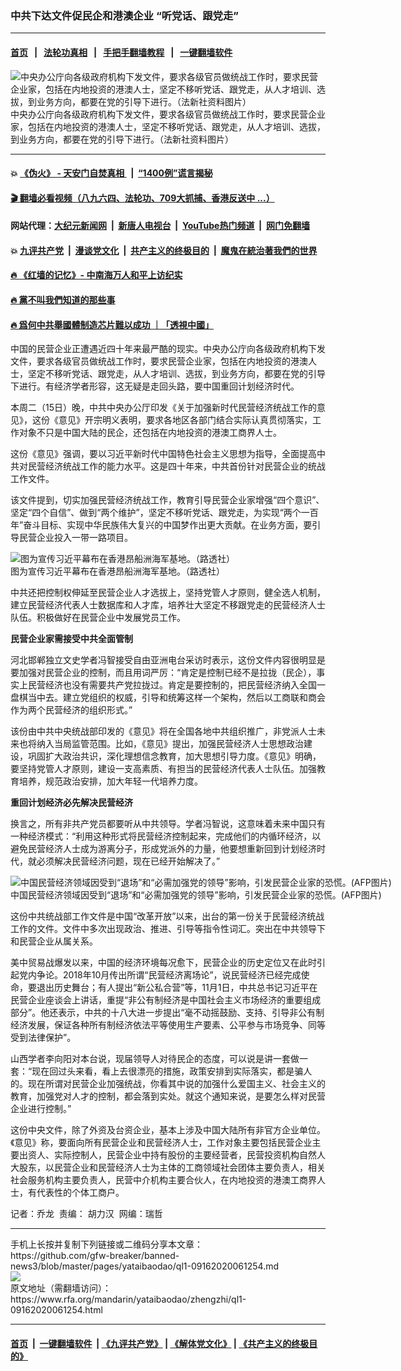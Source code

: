 ### 中共下达文件促民企和港澳企业 “听党话、跟党走”
------------------------

#### [首页](https://github.com/gfw-breaker/banned-news3/blob/master/README.md) &nbsp;&nbsp;|&nbsp;&nbsp; [法轮功真相](https://github.com/begood0513/basic/blob/master/README.md)  &nbsp;&nbsp;|&nbsp;&nbsp; [手把手翻墙教程](https://github.com/gfw-breaker/guides/wiki)  &nbsp;&nbsp;|&nbsp;&nbsp; [一键翻墙软件](https://github.com/gfw-breaker/nogfw/blob/master/README.md)  



<div id="headerimg">
 <img alt="中央办公庁向各级政府机构下发文件，要求各级官员做统战工作时，要求民营企业家，包括在内地投资的港澳人士，坚定不移听党话、跟党走，从人才培训、选拔，到业务方向，都要在党的引导下进行。（法新社资料图片）" src="https://www.rfa.org/mandarin/yataibaodao/zhengzhi/ql1-09162020061254.html/000_1U88YB.jpg/@@images/9de3d4ab-7261-45cb-b913-c04780484124.jpeg" title="中央办公庁向各级政府机构下发文件，要求各级官员做统战工作时，要求民营企业家，包括在内地投资的港澳人士，坚定不移听党话、跟党走，从人才培训、选拔，到业务方向，都要在党的引导下进行。（法新社资料图片）"/>
 <div id="headerimgcontents">
  <div id="headerimgcaption">
   <span>
    中央办公庁向各级政府机构下发文件，要求各级官员做统战工作时，要求民营企业家，包括在内地投资的港澳人士，坚定不移听党话、跟党走，从人才培训、选拔，到业务方向，都要在党的引导下进行。（法新社资料图片）
   </span>
   <!-- zoomattribute -->
  </div>
  <!-- headerimgcaption -->
 </div>
 <!-- headerimagecontents -->
</div>

<hr/>


#### 💥 [《伪火》 - 天安门自焚真相 ](http://158.247.195.190:10000/videos/blog/weihuo.html)&nbsp; |&nbsp; [“1400例”谎言揭秘  ](http://158.247.195.190:10000/videos/blog/jiexi1400.html)

#### [ 🎬  翻墙必看视频（八九六四、法轮功、709大抓捕、香港反送中 ...）](https://github.com/gfw-breaker/links/blob/master/banned.md)

#### 网站代理：[大纪元新闻网](http://158.247.195.190:10080/gb/) &nbsp;|&nbsp; [新唐人电视台](http://158.247.195.190:8808/gb/)  &nbsp;|&nbsp; [YouTube热门频道](http://158.247.195.190/youtube.html) &nbsp;|&nbsp; [网门免翻墙](http://158.247.195.190:11000/show.aspx?name=ogHome)

#### 💥 [九评共产党](http://158.247.195.190:10000/videos/res/jiuping/)&nbsp; |&nbsp; [漫谈党文化](http://158.247.195.190:10000/videos/res/mtdwh/)&nbsp; |&nbsp; [共产主义的终极目的](http://158.247.195.190:10000/videos/res/zjmd/)&nbsp; |&nbsp; [魔鬼在統治著我們的世界](http://158.247.195.190:10000/videos/res/TheSpecter/)  

#### [ 🔥  《红墙的记忆》- 中南海万人和平上访纪实](http://158.247.195.190:10000/videos/news/../legend/index.html)

#### [ 🔥  黨不叫我們知道的那些事](http://158.247.195.190:10000/videos/news/truth02.html)

#### [ 🔥  爲何中共舉國體制造芯片難以成功 ｜「透視中國」](http://158.247.195.190:10000/videos/news/don03.html)

<div id="storytext">
 <div>
  <div class="slot_header">
  </div>
 </div>
 <p>
 </p>
 <p>
 </p>
 <p>
  中国的民营企业正遭遇近四十年来最严酷的现实。中央办公庁向各级政府机构下发文件，要求各级官员做统战工作时，要求民营企业家，包括在内地投资的港澳人士，坚定不移听党话、跟党走，从人才培训、选拔，到业务方向，都要在党的引导下进行。有经济学者形容，这无疑是走回头路，要中国重回计划经济时代。
 </p>
 <p>
  本周二（15日）晚，中共中央办公厅印发《关于加强新时代民营经济统战工作的意见》，这份《意见》开宗明义表明，要求各地区各部门结合实际认真贯彻落实，工作对象不只是中国大陆的民企，还包括在内地投资的港澳工商界人士。
 </p>
 <p>
 </p>
 <p>
 </p>
 <p>
  这份《意见》强调，要以习近平新时代中国特色社会主义思想为指导，全面提高中共对民营经济统战工作的能力水平。这是四十年来，中共首份针对民营企业的统战工作文件。
 </p>
 <p>
  该文件提到，切实加强民营经济统战工作，教育引导民营企业家增强“四个意识”、坚定“四个自信”、做到“两个维护”，坚定不移听党话、跟党走，为实现“两个一百年”奋斗目标、实现中华民族伟大复兴的中国梦作出更大贡献。在业务方面，要引导民营企业投入一带一路项目。
 </p>
 <p>
 </p>
 <p>
  <div class="image-inline captioned" style="width:1500px;">
   <div style="width:1500px;">
    <img alt="图为宣传习近平幕布在香港昂船洲海军基地。（路透社）" src="https://www.rfa.org/mandarin/yataibaodao/zhengzhi/ql1-09162020061254.html/2020-03-18T052837Z_611108206_RC25MF9H1KBB_RTRMADP_3_HONGKONG-PROTESTS-MILITARY.jpg" title="图为宣传习近平幕布在香港昂船洲海军基地。（路透社）"/>
   </div>
   <div class="image-caption">
    <span style="width:1500px;">
     图为宣传习近平幕布在香港昂船洲海军基地。（路透社）
    </span>
    <span class="copyright">
    </span>
   </div>
  </div>
 </p>
 <p>
  中共还把控制权伸延至民营企业人才选拔上，坚持党管人才原则，健全选人机制，建立民营经济代表人士数据库和人才库，培养壮大坚定不移跟党走的民营经济人士队伍。积极做好在民营企业中发展党员工作。
 </p>
 <p>
  <b>
   民营企业家需接受中共全面管制
  </b>
 </p>
 <p>
  河北邯郸独立文史学者冯智接受自由亚洲电台采访时表示，这份文件内容很明显是要加强对民营企业的控制，而且用词严厉：“肯定是控制已经不是拉拢（民企），事实上民营经济也没有需要共产党拉拢过。肯定是要控制的，把民营经济纳入全国一盘棋当中去。建立党组织的权威，引导和统筹这样一个架构，然后以工商联和商会作为两个民营经济的组织形式。”
 </p>
 <p>
  该份由中共中央统战部印发的《意见》将在全国各地中共组织推广，非党派人士未来也将纳入当局监管范围。比如，《意见》提出，加强民营经济人士思想政治建设，巩固扩大政治共识，深化理想信念教育，加大思想引导力度。《意见》明确，要坚持党管人才原则，建设一支高素质、有担当的民营经济代表人士队伍。加强教育培养，规范政治安排，加大年轻一代培养力度。
 </p>
 <p>
  <b>
   重回计划经济必先解决民营经济
  </b>
 </p>
 <p>
  换言之，所有非共产党员都要听从中共领导。学者冯智说，这意味着未来中国只有一种经济模式：“利用这种形式将民营经济控制起来，完成他们的内循环经济，以避免民营经济人士成为游离分子，形成党派外的力量，他要想重新回到计划经济时代，就必须解决民营经济问题，现在已经开始解决了。”
 </p>
 <p>
 </p>
 <p>
  <div class="image-inline captioned" style="width:622px;">
   <div style="width:622px;">
    <img alt="中国民营经济领域因受到“退场”和“必需加强党的领导”影响，引发民营企业家的恐慌。(AFP图片)" src="https://www.rfa.org/mandarin/yataibaodao/jingmao/ql1-09282018092305.html/031a6425.jpg" title="中国民营经济领域因受到“退场”和“必需加强党的领导”影响，引发民营企业家的恐慌。(AFP图片)"/>
   </div>
   <div class="image-caption">
    <span style="width:622px;">
     中国民营经济领域因受到“退场”和“必需加强党的领导”影响，引发民营企业家的恐慌。(AFP图片)
    </span>
    <span class="copyright">
    </span>
   </div>
  </div>
 </p>
 <p>
  这份中共统战部工作文件是中国“改革开放”以来，出台的第一份关于民营经济统战工作的文件。文件中多次出现政治、推进、引导等指令性词汇。突出在中共领导下和民营企业从属关系。
 </p>
 <p>
  美中贸易战爆发以来，中国的经济环境每况愈下，民营企业的历史定位又在此时引起党内争论。2018年10月传出所谓“民营经济离场论”，说民营经济已经完成使命，要退出历史舞台；有人提出“新公私合营”等，11月1日，中共总书记习近平在民营企业座谈会上讲话，重提“非公有制经济是中国社会主义市场经济的重要组成部分”。他还表示，中共的十八大进一步提出“毫不动摇鼓励、支持、引导非公有制经济发展，保证各种所有制经济依法平等使用生产要素、公平参与市场竞争、同等受到法律保护”。
 </p>
 <p>
  山西学者李向阳对本台说，现届领导人对待民企的态度，可以说是讲一套做一套：“现在回过头来看，看上去很漂亮的措施，政策安排到实际落实，都是骗人的。现在所谓对民营企业加强统战，你看其中说的加强什么爱国主义、社会主义的教育，加强党对人才的控制，都会落到实处。就这个通知来说，是要怎么样对民营企业进行控制。”
 </p>
 <p>
  这份中央文件，除了外资及台资企业，基本上涉及中国大陆所有非官方企业单位。《意见》称，要面向所有民营企业和民营经济人士，工作对象主要包括民营企业主要出资人、实际控制人，民营企业中持有股份的主要经营者，民营投资机构自然人大股东，以民营企业和民营经济人士为主体的工商领域社会团体主要负责人，相关社会服务机构主要负责人，民营中介机构主要合伙人，在内地投资的港澳工商界人士，有代表性的个体工商户。
 </p>
 <p>
 </p>
 <p>
  记者：乔龙  责编： 胡力汉  网编：瑞哲
 </p>
</div>

<hr/>
手机上长按并复制下列链接或二维码分享本文章：<br/>
https://github.com/gfw-breaker/banned-news3/blob/master/pages/yataibaodao/ql1-09162020061254.md <br/>
<a href='https://github.com/gfw-breaker/banned-news3/blob/master/pages/yataibaodao/ql1-09162020061254.md'><img src='https://github.com/gfw-breaker/banned-news3/blob/master/pages/yataibaodao/ql1-09162020061254.md.png'/></a> <br/>
原文地址（需翻墙访问）：https://www.rfa.org/mandarin/yataibaodao/zhengzhi/ql1-09162020061254.html


------------------------
#### [首页](https://github.com/gfw-breaker/banned-news3/blob/master/README.md) &nbsp;|&nbsp; [一键翻墙软件](https://github.com/gfw-breaker/nogfw/blob/master/README.md) &nbsp;| [《九评共产党》](https://github.com/gfw-breaker/9ping.md/blob/master/README.md#九评之一评共产党是什么) | [《解体党文化》](https://github.com/gfw-breaker/jtdwh.md/blob/master/README.md) | [《共产主义的终极目的》](https://github.com/gfw-breaker/gczydzjmd.md/blob/master/README.md)


<img src='http://gfw-breaker.win/banned-news3/pages/yataibaodao/ql1-09162020061254.md' width='0px' height='0px'/>